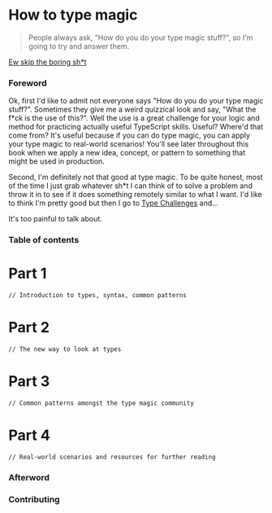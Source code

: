 # How to type magic

> People always ask, "How do you do your type magic stuff?", so I'm going to try and answer them.

[Ew skip the boring sh\*t](#part-1)

### Foreword

Ok, first I'd like to admit not everyone says "How do you do your type magic stuff?".
Sometimes they give me a weird quizzical look and say, "What the f\*ck is the use of this?".
Well the use is a great challenge for your logic and method for practicing actually useful TypeScript skills.
Useful? Where'd that come from? 
It's useful because if you can do type magic, you can apply your type magic to real-world scenarios!
You'll see later throughout this book when we apply a new idea, concept, or pattern to something that might be used in production.

Second, I'm definitely not that good at type magic.
To be quite honest, most of the time I just grab whatever sh\*t I can think of to solve a problem and throw it in to see if it does something remotely similar to what I want.
I'd like to think I'm pretty good but then I go to [Type Challenges](https://github.com/type-challenges/type-challenges/issues) and...

It's too painful to talk about.

### Table of contents

# Part 1

```
// Introduction to types, syntax, common patterns
```

# Part 2

```
// The new way to look at types
```

# Part 3

```
// Common patterns amongst the type magic community
```

# Part 4

```
// Real-world scenarios and resources for further reading
```

### Afterword

### Contributing
